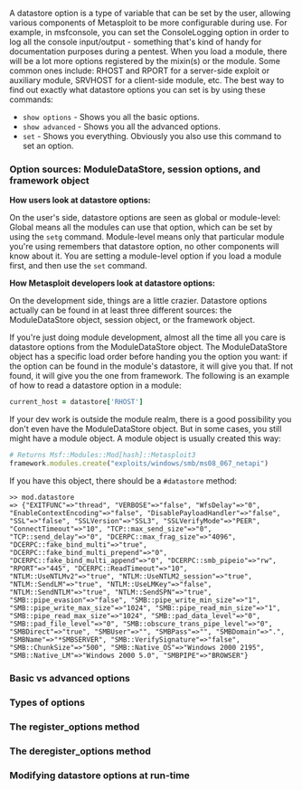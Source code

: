 A datastore option is a type of variable that can be set by the user, allowing various components of Metasploit to be more configurable during use. For example, in msfconsole, you can set the ConsoleLogging option in order to log all the console input/output - something that's kind of handy for documentation purposes during a pentest. When you load a module, there will be a lot more options registered by the mixin(s) or the module. Some common ones include: RHOST and RPORT for a server-side exploit or auxiliary module, SRVHOST for a client-side module, etc. The best way to find out exactly what datastore options you can set is by using these commands:

* ```show options``` - Shows you all the basic options.
* ```show advanced``` - Shows you all the advanced options.
* ```set``` - Shows you everything. Obviously you also use this command to set an option.

### Option sources: ModuleDataStore, session options, and framework object

**How users look at datastore options:**

On the user's side, datastore options are seen as global or module-level: Global means all the modules can use that option, which can be set by using the ```setg``` command. Module-level means only that particular module you're using remembers that datastore option, no other components will know about it. You are setting a module-level option if you load a module first, and then use the ```set``` command.

**How Metasploit developers look at datastore options:**

On the development side, things are a little crazier. Datastore options actually can be found in at least three different sources: the ModuleDataStore object, session object, or the framework object.

If you're just doing module development, almost all the time all you care is datastore options from the ModuleDataStore object. The ModuleDataStore object has a specific load order before handing you the option you want: if the option can be found in the module's datastore, it will give you that. If not found, it will give you the one from framework. The following is an example of how to read a datastore option in a module:

```ruby
current_host = datastore['RHOST']
```

If your dev work is outside the module realm, there is a good possibility you don't even have the ModuleDataStore object. But in some cases, you still might have a module object. A module object is usually created this way:

```ruby
# Returns Msf::Modules::Mod[hash]::Metasploit3
framework.modules.create("exploits/windows/smb/ms08_067_netapi")
```

If you have this object, there should be a ```#datastore``` method:

```
>> mod.datastore
=> {"EXITFUNC"=>"thread", "VERBOSE"=>"false", "WfsDelay"=>"0", "EnableContextEncoding"=>"false", "DisablePayloadHandler"=>"false", "SSL"=>"false", "SSLVersion"=>"SSL3", "SSLVerifyMode"=>"PEER", "ConnectTimeout"=>"10", "TCP::max_send_size"=>"0", "TCP::send_delay"=>"0", "DCERPC::max_frag_size"=>"4096", "DCERPC::fake_bind_multi"=>"true", "DCERPC::fake_bind_multi_prepend"=>"0", "DCERPC::fake_bind_multi_append"=>"0", "DCERPC::smb_pipeio"=>"rw", "RPORT"=>"445", "DCERPC::ReadTimeout"=>"10", "NTLM::UseNTLMv2"=>"true", "NTLM::UseNTLM2_session"=>"true", "NTLM::SendLM"=>"true", "NTLM::UseLMKey"=>"false", "NTLM::SendNTLM"=>"true", "NTLM::SendSPN"=>"true", "SMB::pipe_evasion"=>"false", "SMB::pipe_write_min_size"=>"1", "SMB::pipe_write_max_size"=>"1024", "SMB::pipe_read_min_size"=>"1", "SMB::pipe_read_max_size"=>"1024", "SMB::pad_data_level"=>"0", "SMB::pad_file_level"=>"0", "SMB::obscure_trans_pipe_level"=>"0", "SMBDirect"=>"true", "SMBUser"=>"", "SMBPass"=>"", "SMBDomain"=>".", "SMBName"=>"*SMBSERVER", "SMB::VerifySignature"=>"false", "SMB::ChunkSize"=>"500", "SMB::Native_OS"=>"Windows 2000 2195", "SMB::Native_LM"=>"Windows 2000 5.0", "SMBPIPE"=>"BROWSER"}
```


### Basic vs advanced options

### Types of options

### The register_options method

### The deregister_options method

### Modifying datastore options at run-time
